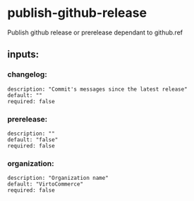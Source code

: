 # publish-github-release
Publish github release or prerelease dependant to github.ref
## inputs:
### changelog:
    description: "Commit's messages since the latest release"
    default: ""
    required: false
### prerelease:
    description: ""
    default: "false"
    required: false
### organization:
    description: "Organization name"
    default: "VirtoCommerce"
    required: false
